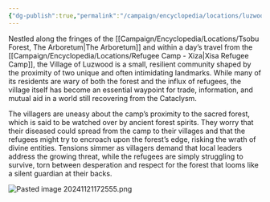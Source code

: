 ```yaml
---
{"dg-publish":true,"permalink":"/campaign/encyclopedia/locations/luzwood-village/"}
---
```


Nestled along the fringes of the [[Campaign/Encyclopedia/Locations/Tsobu Forest, The Arboretum\|The Arboretum]] and within a day’s travel from the [[Campaign/Encyclopedia/Locations/Refugee Camp - Xiza\|Xisa Refugee Camp]], the Village of Luzwood is a small, resilient community shaped by the proximity of two unique and often intimidating landmarks. While many of its residents are wary of both the forest and the influx of refugees, the village itself has become an essential waypoint for trade, information, and mutual aid in a world still recovering from the Cataclysm.

The villagers are uneasy about the camp’s proximity to the sacred forest, which is said to be watched over by ancient forest spirits. They worry that their diseased could spread from the camp to their villages and that the refugees might try to encroach upon the forest’s edge, risking the wrath of divine entities. Tensions simmer as villagers demand that local leaders address the growing threat, while the refugees are simply struggling to survive, torn between desperation and respect for the forest that looms like a silent guardian at their backs.



![Pasted image 20241121172555.png](/img/user/Config/DATA/Image%20Storage/Pasted%20image%2020241121172555.png)